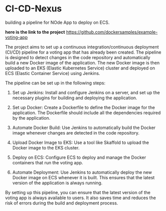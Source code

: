 # CI-CD-Nexus
building a pipeline for NOde App to deploy on ECS.


**here is the link to the project**
https://github.com/dockersamples/example-voting-app


The project aims to set up a continuous integration/continuous deployment (CI/CD) pipeline for a voting app that has already been created. The pipeline is designed to detect changes in the code repository and automatically build a new Docker image of the application. The new Docker image is then uploaded to an EKS (Elastic Kubernetes Service) cluster and deployed on ECS (Elastic Container Service) using Jenkins.

The pipeline can be set up in the following steps:

1. Set up Jenkins:
Install and configure Jenkins on a server, and set up the necessary plugins for building and deploying the application.

2. Set up Docker:
Create a Dockerfile to define the Docker image for the application. The Dockerfile should include all the dependencies required by the application.

3. Automate Docker Build:
Use Jenkins to automatically build the Docker image whenever changes are detected in the code repository.

4. Upload Docker Image to EKS:
Use a tool like Skaffold to upload the Docker image to the EKS cluster.

5. Deploy on ECS:
Configure ECS to deploy and manage the Docker containers that run the voting app.

6. Automate Deployment:
Use Jenkins to automatically deploy the new Docker image on ECS whenever it is built. This ensures that the latest version of the application is always running.

By setting up this pipeline, you can ensure that the latest version of the voting app is always available to users. It also saves time and reduces the risk of errors during the build and deployment process.




